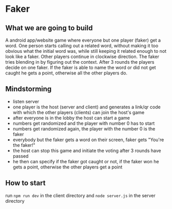 # Faker

## What we are going to build

A android app/website game where everyone but one player (faker) get a word. One person starts calling out a related word, without making it too obvious what the initial word was, while still keeping it related enough to not look like a faker. Other players continue in clockwise direction. The faker tries blending in by figuring out the context. After 3 rounds the players decide on one faker. If the faker is able to name the word or did not get caught he gets a point, otherwise all the other players do.

## Mindstorming

- listen server
- one player is the host (server and client) and generates a link/qr code with which the other players (clients) can join the host's game
- after everyone is in the lobby the host can start a game
- numbers get randomized and the player with number 0 has to start
- numbers get randomized again, the player with the number 0 is the faker
- everybody but the faker gets a word on their screen, faker gets "You're the faker!"
- the host can stop this game and initiate the voting after 3 rounds have passed
- he then can specify if the faker got caught or not, if the faker won he gets a point, otherwise the other players get a point

## How to start

run `npm run dev` in the client directory and `node server.js` in the server directory
